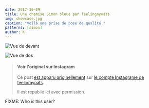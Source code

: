 ```yaml
---
date: 2017-10-09
title: Une chemise Simon bleue par feelingmyoats
img: showcase.jpg
caption: "Voilà une prise de pose de qualité."
patterns: [simon]
author: K
---
```

![Vue de devant](/img/showcase/blue-simon/front.jpg)

![Vue de dos](/img/showcase/blue-simon/back.jpg)

> #### Voir l'original sur Instagram
> Ce post [est apparu originellement](https://www.instagram.com/p/BZ6X2CkjZor/) 
> sur [le compte Instagrame de feelinmyoats](https://www.instagram.com/feelinmyoats/).
>
> Il est republié ici avec permission.

FIXME: Who is this user?
